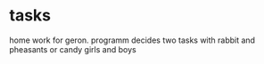 # tasks
home work for geron. programm decides two tasks with rabbit and pheasants or candy girls and boys
